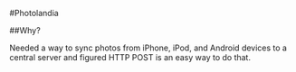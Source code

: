 #Photolandia

##Why?

Needed a way to sync photos from iPhone, iPod, and Android devices to a central server and figured HTTP POST is an easy way to do that.
